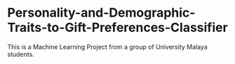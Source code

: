 # Personality-and-Demographic-Traits-to-Gift-Preferences-Classifier
This is a Machine Learning Project from a group of University Malaya students.
